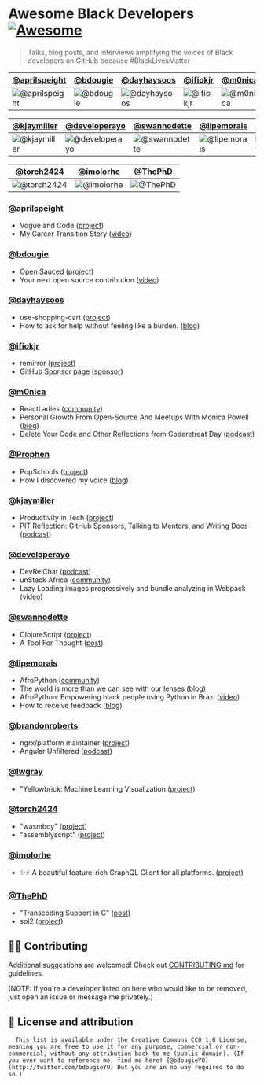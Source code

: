 # Awesome Black Developers [![Awesome](https://awesome.re/badge.svg)](https://awesome.re)

> Talks, blog posts, and interviews amplifying the voices of Black developers on GitHub because #BlackLivesMatter

[@aprilspeight](#aprilspeight) | [@bdougie](#bdougie) | [@dayhaysoos](#dayhaysoos) | [@ifiokjr](#ifiokjr) | [@m0nica](#m0nica) | [@Prophen](#Prophen)
--- | --- | --- | --- | --- | ---
![@aprilspeight](https://avatars.githubusercontent.com/aprilspeight?s=100&v=1) | ![@bdougie](https://avatars.githubusercontent.com/bdougie?s=100&v=1) | ![@dayhaysoos](https://avatars.githubusercontent.com/dayhaysoos?s=100&v=1) | ![@ifiokjr](https://avatars.githubusercontent.com/ifiokjr?s=100&v=1) | ![@m0nica](https://avatars.githubusercontent.com/m0nica?s=100&v=1) | ![@Prophen](https://avatars.githubusercontent.com/Prophen?s=100&v=1)

[@kjaymiller](#kjaymiller) | [@developerayo](#developerayo) | [@swannodette](#swannodette) | [@lipemorais](#lipemorais) | [@brandonroberts](#brandonroberts) | [@lwgray](#lwgray)
--- | --- | --- | --- | --- | ---
![@kjaymiller](https://avatars.githubusercontent.com/kjaymiller?s=100&v=1) | ![@developerayo](https://avatars.githubusercontent.com/developerayo?s=100&v=1) | ![@swannodette](https://avatars.githubusercontent.com/swannodette?s=100&v=1) | ![@lipemorais](https://avatars.githubusercontent.com/lipemorais?s=100&v=1) | ![@brandonroberts](https://avatars.githubusercontent.com/brandonroberts?s=100&v=1) | ![@lwgray](https://avatars.githubusercontent.com/lwgray?s=100&v=1)

[@torch2424](#torch2424) | [@imolorhe](#imolorhe) | [@ThePhD](#ThePhD)
--- | --- | ---
![@torch2424](https://avatars.githubusercontent.com/torch2424?s=100&v=1) | ![@imolorhe](https://avatars.githubusercontent.com/imolorhe?s=100&v=1) | ![@ThePhD](https://avatars.githubusercontent.com/ThePhD?s=100&v=1)


### [@aprilspeight](https://github.com/aprilspeight)
 * Vogue and Code ([project](https://www.vogueandcode.com/))
 * My Career Transition Story ([video](https://www.youtube.com/watch?v=kHrm-O3Z4dA&feature=emb_title))

### [@bdougie](https://github.com/bdougie)
 * Open Sauced ([project](https://github.com/open-sauced/open-sauced))
 * Your next open source contribution ([video](https://www.youtube.com/watch?v=UzI2Wdl3arE))

### [@dayhaysoos](https://github.com/dayhaysoos)
 * use-shopping-cart ([project](https://github.com/dayhaysoos/use-shopping-cart))
 * How to ask for help without feeling like a burden. ([blog](https://dayhaysoos.com/how-to-ask-for-help/))

### [@ifiokjr](https://github.com/ifiokjr)
 * remirror ([project](https://github.com/remirror/remirror))
 * GitHub Sponsor page ([sponsor](https://github.com/sponsors/ifiokjr))

### [@m0nica](https://github.com/m0nica)
 * ReactLadies ([community](https://www.reactladies.com/))
 * Personal Growth From Open-Source And Meetups With Monica Powell ([blog](https://egghead.io/podcasts/personal-growth-from-open-source-and-meetups-with-monica-powell))
 * Delete Your Code and Other Reflections from Coderetreat Day ([podcast](https://www.aboutmonica.com/blog/code-retreat-reflection))

### [@Prophen](https://github.com/Prophen)
 * PopSchools ([project](https://github.com/PopSchools))
 * How I discovered my voice ([blog](https://medium.com/datadriveninvestor/0-how-i-discovered-my-voice-ea278b69839c))

### [@kjaymiller](https://github.com/kjaymiller)
 * Productivity in Tech ([project](https://productivityintech.com/))
 * PIT Reflection: GitHub Sponsors, Talking to Mentors, and Writing Docs ([podcast](https://productivityintech.transistor.fm/s2020/10))

### [@developerayo](https://github.com/developerayo)
 * DevRelChat ([podcast](https://devrelchat.dev/))
 * unStack Africa ([community](http://unstack.africa/))
 * Lazy Loading images progressively and bundle analyzing in Webpack ([video](https://youtu.be/_Enq6G2gyks))

### [@swannodette](https://github.com/swannodette)
 * ClojureScript ([project](https://github.com/clojure/clojurescript))
 * A Tool For Thought ([post](http://swannodette.github.io/2016/06/03/tools-for-thought/))

### [@lipemorais](https://github.com/lipemorais)
 * AfroPython ([community](http://afropython.org/))
 * The world is more than we can see with our lenses ([blog](https://felipedemorais.com.br/o-mundo-%C3%A9-mais-do-que-podemos-ver-com-nossas-lentes/))
 * AfroPython: Empowering black people using Python in Brazi ([video](https://www.youtube.com/watch?v=o7ouI7lwQ8I))
 * How to receive feedback ([blog](https://medium.com/@felipedemoraes/como-receber-feedbacks-s%C3%A9rie-sobre-feedback-3ba0007df964))

### [@brandonroberts](https://github.com/brandonroberts)
 * ngrx/platform maintainer ([project](https://github.com/ngrx/platform))
 * Angular Unfiltered ([podcast](https://www.youtube.com/playlist?list=PL8OUS498tQP0dKRzeo9lVCnxlls3j0slI))

### [@lwgray](https://github.com/lwgray)
 * "Yellowbrick: Machine Learning Visualization ([project](https://github.com/DistrictDataLabs/yellowbrick/))

### [@torch2424](https://github.com/torch2424)
 * "wasmboy" ([project](https://github.com/torch2424/wasmboy))
 * "assemblyscript" ([project](https://github.com/AssemblyScript/assemblyscript))

### [@imolorhe](https://github.com/imolorhe)
 * ✨⚡️ A beautiful feature-rich GraphQL Client for all platforms. ([project](https://github.com/altair-graphql/altair))

### [@ThePhD](https://github.com/ThePhD)
 * "Transcoding Support in C" ([post](https://soasis.org/posts/planted-seeds-unicode-c-c++-2021/))
 * sol2 ([project](https://github.com/ThePhD/sol2))

## 💅🏾 Contributing

Additional suggestions are welcomed! Check out [CONTRIBUTING.md](CONTRIBUTING.md) for guidelines.

(NOTE: If you're a developer listed on here who would like to be removed, just open an issue or message me privately.)

## 📖 License and attribution
      This list is available under the Creative Commons CC0 1.0 License, meaning you are free to use it for any purpose, commercial or non-commercial, without any attribution back to me (public domain). (If you ever want to reference me, find me here! [@bdougieYO](http://twitter.com/bdougieYO) But you are in no way required to do so.)